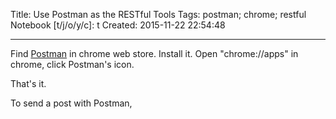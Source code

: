 Title: Use Postman as the RESTful Tools
Tags: postman; chrome; restful
Notebook [t/j/o/y/c]: t
Created: 2015-11-22 22:54:48

------

Find [Postman](https://chrome.google.com/webstore/search/postman) in chrome web store.
Install it.
Open "chrome://apps" in chrome, click Postman's icon.

That's it.

To send a post with Postman,


